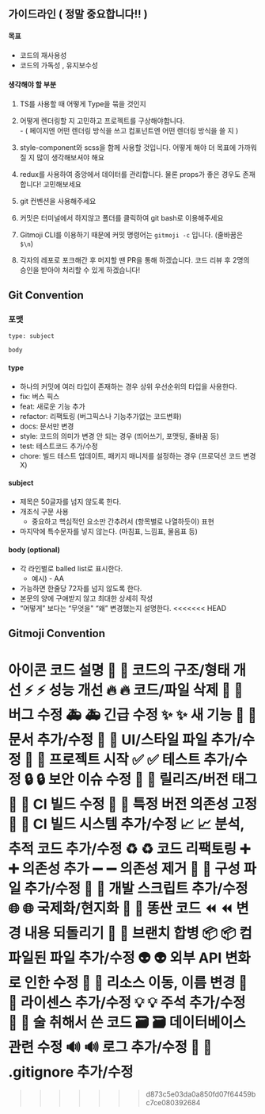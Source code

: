 ## 가이드라인 ( 정말 중요합니다!! )

#### 목표

- 코드의 재사용성
- 코드의 가독성 , 유지보수성

#### 생각해야 할 부분

1. TS를 사용할 때 어떻게 Type을 묶을 것인지

2. 어떻게 렌더링할 지 고민하고 프로젝트를 구상해야합니다.
   <br/> - ( 페이지엔 어떤 렌더링 방식을 쓰고 컴포넌트엔 어떤 렌더링 방식을 쓸 지 )

3. style-component와 scss을 함께 사용할 것입니다. 어떻게 해야 더 목표에 가까워질 지 많이 생각해보셔야 해요

4. redux를 사용하여 중앙에서 데이터를 관리합니다. 물론 props가 좋은 경우도 존재합니다! 고민해보세요

5. git 컨벤션을 사용해주세요

6. 커밋은 터미널에서 하지않고 폴더를 클릭하여 git bash로 이용해주세요

7. Gitmoji CLI를 이용하기 때문에 커밋 명령어는 `gitmoji -c` 입니다. (줄바꿈은 `$\n`)

8. 각자의 레포로 포크해간 후 머지할 땐 PR을 통해 하겠습니다. 코드 리뷰 후 2명의 승인을 받아야 처리할 수 있게 하겠습니다!

## Git Convention

### 포맷

```
type: subject

body
```

#### type

- 하나의 커밋에 여러 타입이 존재하는 경우 상위 우선순위의 타입을 사용한다.
- fix: 버스 픽스
- feat: 새로운 기능 추가
- refactor: 리팩토링 (버그픽스나 기능추가없는 코드변화)
- docs: 문서만 변경
- style: 코드의 의미가 변경 안 되는 경우 (띄어쓰기, 포맷팅, 줄바꿈 등)
- test: 테스트코드 추가/수정
- chore: 빌드 테스트 업데이트, 패키지 매니저를 설정하는 경우 (프로덕션 코드 변경 X)

#### subject

- 제목은 50글자를 넘지 않도록 한다.
- 개조식 구문 사용
  - 중요하고 핵심적인 요소만 간추려서 (항목별로 나열하듯이) 표현
- 마지막에 특수문자를 넣지 않는다. (마침표, 느낌표, 물음표 등)

#### body (optional)

- 각 라인별로 balled list로 표시한다.
  - 예시) - AA
- 가능하면 한줄당 72자를 넘지 않도록 한다.
- 본문의 양에 구애받지 않고 최대한 상세히 작성
- “어떻게” 보다는 “무엇을" “왜” 변경했는지 설명한다.
  <<<<<<< HEAD

## Gitmoji Convention

아이콘 코드 설명
🎨 :art: 코드의 구조/형태 개선
⚡️ :zap: 성능 개선
🔥 :fire: 코드/파일 삭제
🐛 :bug: 버그 수정
🚑 :ambulance: 긴급 수정
✨ :sparkles: 새 기능
📝 :memo: 문서 추가/수정
💄 :lipstick: UI/스타일 파일 추가/수정
🎉 :tada: 프로젝트 시작
✅ :white_check_mark: 테스트 추가/수정
🔒 :lock: 보안 이슈 수정
🔖 :bookmark: 릴리즈/버전 태그
💚 :green_heart: CI 빌드 수정
📌 :pushpin: 특정 버전 의존성 고정
👷 :construction_worker: CI 빌드 시스템 추가/수정
📈 :chart_with_upwards_trend: 분석, 추적 코드 추가/수정
♻️ :recycle: 코드 리팩토링
➕ :heavy_plus_sign: 의존성 추가
➖ :heavy_minus_sign: 의존성 제거
🔧 :wrench: 구성 파일 추가/수정
🔨 :hammer: 개발 스크립트 추가/수정
🌐 :globe_with_meridians: 국제화/현지화
💩 :poop: 똥싼 코드
⏪ :rewind: 변경 내용 되돌리기
🔀 :twisted_rightwards_arrows: 브랜치 합병
📦 :package: 컴파일된 파일 추가/수정
👽 :alien: 외부 API 변화로 인한 수정
🚚 :truck: 리소스 이동, 이름 변경
📄 :page_facing_up: 라이센스 추가/수정
💡 :bulb: 주석 추가/수정
🍻 :beers: 술 취해서 쓴 코드
🗃 :card_file_box: 데이터베이스 관련 수정
🔊 :loud_sound: 로그 추가/수정
🙈 :see_no_evil: .gitignore 추가/수정
=======

> > > > > > > d873c5e03da0a850fd07f64459bc7ce080392684
